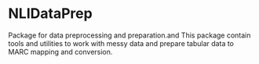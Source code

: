 # NLIDataPrep
Package for data preprocessing and preparation.and
This package contain tools and utilities to work with messy data and prepare tabular data to MARC mapping and conversion.
